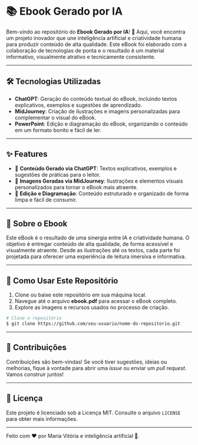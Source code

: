 # 📚 **Ebook Gerado por IA**

Bem-vindo ao repositório do **Ebook Gerado por IA**! 🚀 Aqui, você encontra um projeto inovador que une inteligência artificial e criatividade humana para produzir conteúdo de alta qualidade. Este eBook foi elaborado com a colaboração de tecnologias de ponta e o resultado é um material informativo, visualmente atrativo e tecnicamente consistente.

---

## 🛠️ **Tecnologias Utilizadas**

- **ChatGPT**: Geração do conteúdo textual do eBook, incluindo textos explicativos, exemplos e sugestões de aprendizado.
- **MidJourney**: Criação de ilustrações e imagens personalizadas para complementar o visual do eBook.
- **PowerPoint**: Edição e diagramação do eBook, organizando o conteúdo em um formato bonito e fácil de ler.

---

## ✨ **Features**

- 📘 **Conteúdo Gerado via ChatGPT**: Textos explicativos, exemplos e sugestões de práticas para o leitor.
- 🎨 **Imagens Geradas via MidJourney**: Ilustrações e elementos visuais personalizados para tornar o eBook mais atraente.
- 📂 **Edição e Diagramação**: Conteúdo estruturado e organizado de forma limpa e fácil de consumir.

---

## 📘 **Sobre o Ebook**
Este eBook é o resultado de uma sinergia entre IA e criatividade humana. O objetivo é entregar conteúdo de alta qualidade, de forma acessível e visualmente atraente. Desde as ilustrações até os textos, cada parte foi projetada para oferecer uma experiência de leitura imersiva e informativa.

---

## 📢 **Como Usar Este Repositório**

1. Clone ou baixe este repositório em sua máquina local.
2. Navegue até o arquivo **ebook.pdf** para acessar o eBook completo.
3. Explore as imagens e recursos usados no processo de criação.

```bash
# Clone o repositório
$ git clone https://github.com/seu-usuario/nome-do-repositorio.git
```

---

## 🤝 **Contribuições**
Contribuições são bem-vindas! Se você tiver sugestões, ideias ou melhorias, fique à vontade para abrir uma _issue_ ou enviar um _pull request_. Vamos construir juntos!

---

## 📄 **Licença**
Este projeto é licenciado sob a Licença MIT. Consulte o arquivo `LICENSE` para obter mais informações.

---

Feito com ❤️ por Maria Vitória e inteligência artificial 🤖.

